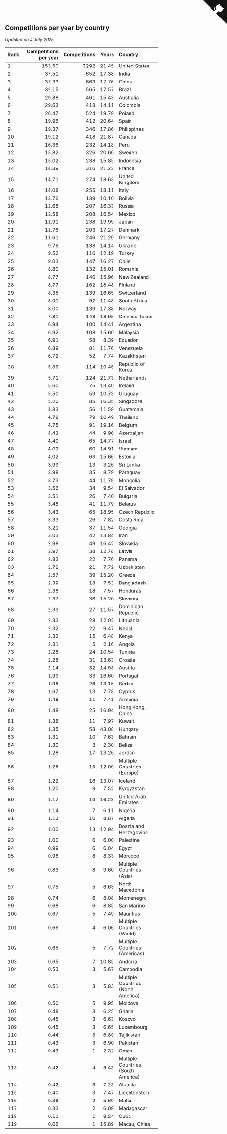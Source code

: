 ## Competitions per year by country

*Updated on  4 July 2025*

| Rank | Competitions per year | Competitions | Years | Country |
| :--- | ---: | ---: | ---: | :--- |
| 1 | 153.50 | 3292 | 21.45 | United States |
| 2 | 37.51 | 652 | 17.38 | India |
| 3 | 37.33 | 663 | 17.76 | China |
| 4 | 32.15 | 565 | 17.57 | Brazil |
| 5 | 29.88 | 461 | 15.43 | Australia |
| 6 | 29.63 | 418 | 14.11 | Colombia |
| 7 | 26.47 | 524 | 19.79 | Poland |
| 8 | 19.96 | 412 | 20.64 | Spain |
| 9 | 19.37 | 346 | 17.86 | Philippines |
| 10 | 19.12 | 418 | 21.87 | Canada |
| 11 | 16.36 | 232 | 14.18 | Peru |
| 12 | 15.82 | 326 | 20.60 | Sweden |
| 13 | 15.02 | 238 | 15.85 | Indonesia |
| 14 | 14.89 | 316 | 21.22 | France |
| 15 | 14.71 | 274 | 18.63 | United Kingdom |
| 16 | 14.08 | 255 | 18.11 | Italy |
| 17 | 13.76 | 139 | 10.10 | Bolivia |
| 18 | 12.68 | 207 | 16.33 | Russia |
| 19 | 12.58 | 208 | 16.54 | Mexico |
| 20 | 11.91 | 238 | 19.99 | Japan |
| 21 | 11.76 | 203 | 17.27 | Denmark |
| 22 | 11.61 | 246 | 21.20 | Germany |
| 23 | 9.76 | 138 | 14.14 | Ukraine |
| 24 | 9.52 | 116 | 12.19 | Turkey |
| 25 | 9.03 | 147 | 16.27 | Chile |
| 26 | 8.80 | 132 | 15.01 | Romania |
| 27 | 8.77 | 140 | 15.96 | New Zealand |
| 28 | 8.77 | 162 | 18.48 | Finland |
| 29 | 8.35 | 139 | 16.65 | Switzerland |
| 30 | 8.01 | 92 | 11.48 | South Africa |
| 31 | 8.00 | 139 | 17.38 | Norway |
| 32 | 7.81 | 148 | 18.95 | Chinese Taipei |
| 33 | 6.94 | 100 | 14.41 | Argentina |
| 34 | 6.92 | 108 | 15.60 | Malaysia |
| 35 | 6.91 | 58 | 8.39 | Ecuador |
| 36 | 6.89 | 81 | 11.76 | Venezuela |
| 37 | 6.72 | 52 | 7.74 | Kazakhstan |
| 38 | 5.86 | 114 | 19.45 | Republic of Korea |
| 39 | 5.71 | 124 | 21.73 | Netherlands |
| 40 | 5.60 | 75 | 13.40 | Ireland |
| 41 | 5.50 | 59 | 10.73 | Uruguay |
| 42 | 5.20 | 85 | 16.35 | Singapore |
| 43 | 4.83 | 56 | 11.59 | Guatemala |
| 44 | 4.79 | 79 | 16.49 | Thailand |
| 45 | 4.75 | 91 | 19.16 | Belgium |
| 46 | 4.42 | 44 | 9.96 | Azerbaijan |
| 47 | 4.40 | 65 | 14.77 | Israel |
| 48 | 4.02 | 60 | 14.91 | Vietnam |
| 49 | 4.02 | 63 | 15.66 | Estonia |
| 50 | 3.99 | 13 | 3.26 | Sri Lanka |
| 51 | 3.98 | 35 | 8.79 | Paraguay |
| 52 | 3.73 | 44 | 11.79 | Mongolia |
| 53 | 3.56 | 34 | 9.54 | El Salvador |
| 54 | 3.51 | 26 | 7.40 | Bulgaria |
| 55 | 3.48 | 41 | 11.79 | Belarus |
| 56 | 3.43 | 65 | 18.95 | Czech Republic |
| 57 | 3.33 | 26 | 7.82 | Costa Rica |
| 58 | 3.21 | 37 | 11.54 | Georgia |
| 59 | 3.03 | 42 | 13.84 | Iran |
| 60 | 2.98 | 49 | 16.42 | Slovakia |
| 61 | 2.97 | 38 | 12.78 | Latvia |
| 62 | 2.83 | 22 | 7.76 | Panama |
| 63 | 2.72 | 21 | 7.72 | Uzbekistan |
| 64 | 2.57 | 39 | 15.20 | Greece |
| 65 | 2.39 | 18 | 7.53 | Bangladesh |
| 66 | 2.38 | 18 | 7.57 | Honduras |
| 67 | 2.37 | 36 | 15.20 | Slovenia |
| 68 | 2.33 | 27 | 11.57 | Dominican Republic |
| 69 | 2.33 | 28 | 12.02 | Lithuania |
| 70 | 2.32 | 22 | 9.47 | Nepal |
| 71 | 2.32 | 15 | 6.48 | Kenya |
| 72 | 2.31 | 5 | 2.16 | Angola |
| 73 | 2.28 | 24 | 10.54 | Tunisia |
| 74 | 2.28 | 31 | 13.63 | Croatia |
| 75 | 2.14 | 32 | 14.93 | Austria |
| 76 | 1.99 | 33 | 16.60 | Portugal |
| 77 | 1.98 | 26 | 13.15 | Serbia |
| 78 | 1.67 | 13 | 7.78 | Cyprus |
| 79 | 1.48 | 11 | 7.41 | Armenia |
| 80 | 1.48 | 25 | 16.94 | Hong Kong, China |
| 81 | 1.38 | 11 | 7.97 | Kuwait |
| 82 | 1.35 | 58 | 43.08 | Hungary |
| 83 | 1.31 | 10 | 7.63 | Bahrain |
| 84 | 1.30 | 3 | 2.30 | Belize |
| 85 | 1.28 | 17 | 13.26 | Jordan |
| 86 | 1.25 | 15 | 12.00 | Multiple Countries (Europe) |
| 87 | 1.22 | 16 | 13.07 | Iceland |
| 88 | 1.20 | 9 | 7.52 | Kyrgyzstan |
| 89 | 1.17 | 19 | 16.28 | United Arab Emirates |
| 90 | 1.14 | 7 | 6.11 | Nigeria |
| 91 | 1.13 | 10 | 8.87 | Algeria |
| 92 | 1.00 | 13 | 12.94 | Bosnia and Herzegovina |
| 93 | 1.00 | 6 | 6.00 | Palestine |
| 94 | 0.99 | 6 | 6.04 | Egypt |
| 95 | 0.96 | 8 | 8.33 | Morocco |
| 96 | 0.83 | 8 | 9.60 | Multiple Countries (Asia) |
| 97 | 0.75 | 5 | 6.63 | North Macedonia |
| 98 | 0.74 | 6 | 8.08 | Montenegro |
| 99 | 0.68 | 6 | 8.85 | San Marino |
| 100 | 0.67 | 5 | 7.49 | Mauritius |
| 101 | 0.66 | 4 | 6.06 | Multiple Countries (World) |
| 102 | 0.65 | 5 | 7.72 | Multiple Countries (Americas) |
| 103 | 0.65 | 7 | 10.85 | Andorra |
| 104 | 0.53 | 3 | 5.67 | Cambodia |
| 105 | 0.51 | 3 | 5.83 | Multiple Countries (North America) |
| 106 | 0.50 | 5 | 9.95 | Moldova |
| 107 | 0.48 | 3 | 6.25 | Ghana |
| 108 | 0.45 | 3 | 6.63 | Kosovo |
| 109 | 0.45 | 3 | 6.65 | Luxembourg |
| 110 | 0.44 | 3 | 6.89 | Tajikistan |
| 111 | 0.43 | 3 | 6.90 | Pakistan |
| 112 | 0.43 | 1 | 2.32 | Oman |
| 113 | 0.42 | 4 | 9.43 | Multiple Countries (South America) |
| 114 | 0.42 | 3 | 7.23 | Albania |
| 115 | 0.40 | 3 | 7.47 | Liechtenstein |
| 116 | 0.36 | 2 | 5.60 | Malta |
| 117 | 0.33 | 2 | 6.09 | Madagascar |
| 118 | 0.11 | 1 | 9.24 | Cuba |
| 119 | 0.06 | 1 | 15.89 | Macau, China |


<a href="https://github.com/JustinTimeCuber/wca_statistics" class="github-corner" aria-label="View source on Github"><svg width="80" height="80" viewBox="0 0 250 250" style="fill:#151513; color:#fff; position: absolute; top: 0; border: 0; right: 0;" aria-hidden="true"><path d="M0,0 L115,115 L130,115 L142,142 L250,250 L250,0 Z"></path><path d="M128.3,109.0 C113.8,99.7 119.0,89.6 119.0,89.6 C122.0,82.7 120.5,78.6 120.5,78.6 C119.2,72.0 123.4,76.3 123.4,76.3 C127.3,80.9 125.5,87.3 125.5,87.3 C122.9,97.6 130.6,101.9 134.4,103.2" fill="currentColor" style="transform-origin: 130px 106px;" class="octo-arm"></path><path d="M115.0,115.0 C114.9,115.1 118.7,116.5 119.8,115.4 L133.7,101.6 C136.9,99.2 139.9,98.4 142.2,98.6 C133.8,88.0 127.5,74.4 143.8,58.0 C148.5,53.4 154.0,51.2 159.7,51.0 C160.3,49.4 163.2,43.6 171.4,40.1 C171.4,40.1 176.1,42.5 178.8,56.2 C183.1,58.6 187.2,61.8 190.9,65.4 C194.5,69.0 197.7,73.2 200.1,77.6 C213.8,80.2 216.3,84.9 216.3,84.9 C212.7,93.1 206.9,96.0 205.4,96.6 C205.1,102.4 203.0,107.8 198.3,112.5 C181.9,128.9 168.3,122.5 157.7,114.1 C157.9,116.9 156.7,120.9 152.7,124.9 L141.0,136.5 C139.8,137.7 141.6,141.9 141.8,141.8 Z" fill="currentColor" class="octo-body"></path></svg></a><style>.github-corner:hover .octo-arm{animation:octocat-wave 560ms ease-in-out}@keyframes octocat-wave{0%,100%{transform:rotate(0)}20%,60%{transform:rotate(-25deg)}40%,80%{transform:rotate(10deg)}}@media (max-width:500px){.github-corner:hover .octo-arm{animation:none}.github-corner .octo-arm{animation:octocat-wave 560ms ease-in-out}}</style>
